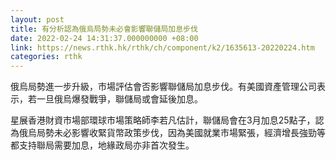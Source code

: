 ```yaml
---
layout: post
title: 有分析認為俄烏局勢未必會影響聯儲局加息步伐
date: 2022-02-24 14:31:37.000000000 +08:00
link: https://news.rthk.hk/rthk/ch/component/k2/1635613-20220224.htm
categories: rthk
---
```


俄烏局勢進一步升級，市場評估會否影響聯儲局加息步伐。有美國資產管理公司表示，若一旦俄烏爆發戰爭，聯儲局或會延後加息。 

星展香港財資市場部環球市場策略師李若凡估計，聯儲局會在3月加息25點子，認為俄烏局勢未必影響收緊貨幣政策步伐，因為美國就業市場緊張，經濟增長強勁等都支持聯局需要加息，地緣政局亦非首次發生。
